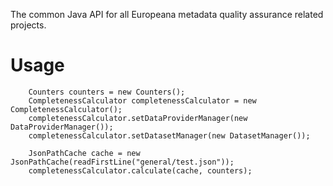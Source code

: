 The common Java API for all Europeana metadata quality assurance related projects.

# Usage

		Counters counters = new Counters();
		CompletenessCalculator completenessCalculator = new CompletenessCalculator();
		completenessCalculator.setDataProviderManager(new DataProviderManager());
		completenessCalculator.setDatasetManager(new DatasetManager());
		
		JsonPathCache cache = new JsonPathCache(readFirstLine("general/test.json"));
		completenessCalculator.calculate(cache, counters);
